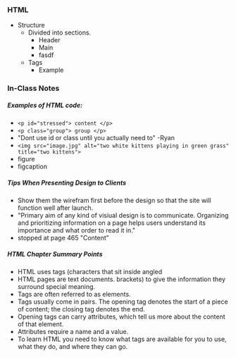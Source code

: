 ### HTML
- Structure
    - Divided into sections.
        - Header
        - Main
        - fasdf
    - Tags
        - Example <main> </main>

### In-Class Notes
##### Examples of HTML code: 
- `<p id="stressed"> content </p>`
- `<p class="group"> group </p>`
- "Dont use id or class until you actually need to" -Ryan
- `<img src="image.jpg" alt="two white kittens playing in green grass" title="two kittens">`
- figure
- figcaption

##### Tips When Presenting Design to Clients
- Show them the wirefram first before the design so that the site will function well after launch.
- "Primary aim of any kind of visiual design is to communicate. Organizing and prioritizing information on a page helps users understand its importance and what order to read it in."
- stopped at page 465 "Content"

##### HTML Chapter Summary Points
-  HTML uses tags (characters that sit inside angled
-  HTML pages are text documents.
brackets) to give the information they surround special
meaning.
-  Tags are often referred to as elements.
-  Tags usually come in pairs. The opening tag denotes
the start of a piece of content; the closing tag denotes
the end.
-  Opening tags can carry attributes, which tell us more
about the content of that element.
-  Attributes require a name and a value.
-  To learn HTML you need to know what tags are
available for you to use, what they do, and where they
can go.